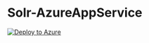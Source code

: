 # Solr-AzureAppService

[![Deploy to Azure](https://azuredeploy.net/deploybutton.png)](https://azuredeploy.net/)